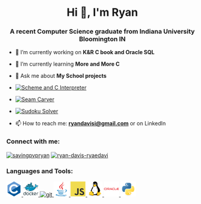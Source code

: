 

<h1 align="center">Hi 👋, I'm Ryan</h1>
<h3 align="center">A recent Computer Science graduate from Indiana University Bloomington IN</h3>

- 🔭 I’m currently working on **K&R C book and Oracle SQL**

- 🌱 I’m currently learning **More and More C**

- 💬 Ask me about **My School projects**
-   [![Scheme and C Interpreter](https://img.youtube.com/7OtFnemLvNQ/maxresdefault.jpg)](https://www.youtube.com/embed/7OtFnemLvNQ?si=CfP-4qhHCuVV9Bea)

- [![Seam Carver](https://img.youtube.com/y6dVWXbnfBU/maxresdefault.jpg)](https://www.youtube.com/embed/y6dVWXbnfBU?si=fS75TWleyO8MxKAu)

- [![Sudoku Solver](https://img.youtube.com/vi/yBOC6zRX7wk/maxresdefault,jpg)](https://www.youtube.com/embed/yBOC6zRX7wk?si=nLInOT1G9shnWidu)

- 📫 How to reach me: **ryandavisi@gmail.com** or on LinkedIn

<h3 align="left">Connect with me:</h3>
<p align="left">
<a href="https://twitter.com/savingpvpryan" target="blank"><img align="center" src="https://raw.githubusercontent.com/rahuldkjain/github-profile-readme-generator/master/src/images/icons/Social/twitter.svg" alt="savingpvpryan" height="30" width="40" /></a>
<a href="https://www.linkedin.com/in/ryan-davis-ryaedavi" target="blank"><img align="center" src="https://raw.githubusercontent.com/rahuldkjain/github-profile-readme-generator/master/src/images/icons/Social/linked-in-alt.svg" alt="ryan-davis-ryaedavi" height="30" width="40" /></a>
</p>

<h3 align="left">Languages and Tools:</h3>
<p align="left"> <a href="https://www.cprogramming.com/" target="_blank" rel="noreferrer"> <img src="https://raw.githubusercontent.com/devicons/devicon/master/icons/c/c-original.svg" alt="c" width="40" height="40"/> </a> <a href="https://www.docker.com/" target="_blank" rel="noreferrer"> <img src="https://raw.githubusercontent.com/devicons/devicon/master/icons/docker/docker-original-wordmark.svg" alt="docker" width="40" height="40"/> </a> <a href="https://git-scm.com/" target="_blank" rel="noreferrer"> <img src="https://www.vectorlogo.zone/logos/git-scm/git-scm-icon.svg" alt="git" width="40" height="40"/> </a> <a href="https://www.java.com" target="_blank" rel="noreferrer"> <img src="https://raw.githubusercontent.com/devicons/devicon/master/icons/java/java-original.svg" alt="java" width="40" height="40"/> </a> <a href="https://developer.mozilla.org/en-US/docs/Web/JavaScript" target="_blank" rel="noreferrer"> <img src="https://raw.githubusercontent.com/devicons/devicon/master/icons/javascript/javascript-original.svg" alt="javascript" width="40" height="40"/> </a> <a href="https://www.linux.org/" target="_blank" rel="noreferrer"> <img src="https://raw.githubusercontent.com/devicons/devicon/master/icons/linux/linux-original.svg" alt="linux" width="40" height="40"/> </a> <a href="https://www.oracle.com/" target="_blank" rel="noreferrer"> <img src="https://raw.githubusercontent.com/devicons/devicon/master/icons/oracle/oracle-original.svg" alt="oracle" width="40" height="40"/> </a> <a href="https://www.python.org" target="_blank" rel="noreferrer"> <img src="https://raw.githubusercontent.com/devicons/devicon/master/icons/python/python-original.svg" alt="python" width="40" height="40"/> </a> </p>

